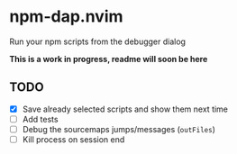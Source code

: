 # npm-dap.nvim
Run your npm scripts from the debugger dialog

**This is a work in progress, readme will soon be here**

## TODO
- [x] Save already selected scripts and show them next time
- [ ] Add tests
- [ ] Debug the sourcemaps jumps/messages (`outFiles`)
- [ ] Kill process on session end
